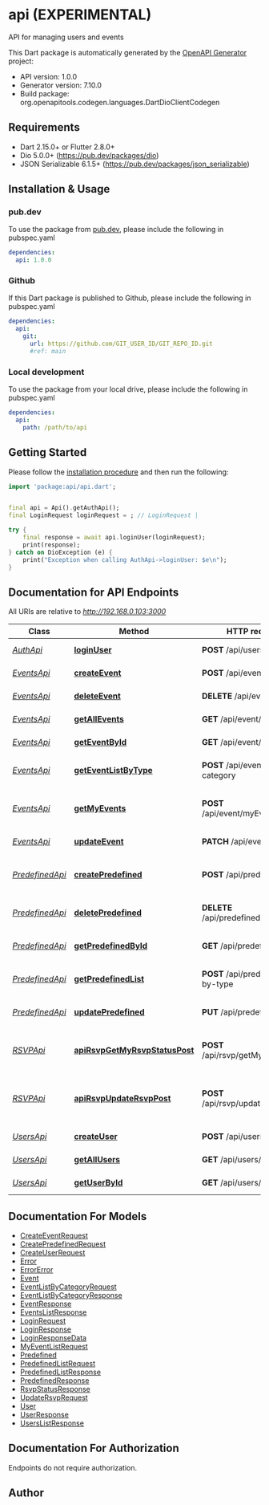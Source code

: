 # api (EXPERIMENTAL)
API for managing users and events

This Dart package is automatically generated by the [OpenAPI Generator](https://openapi-generator.tech) project:

- API version: 1.0.0
- Generator version: 7.10.0
- Build package: org.openapitools.codegen.languages.DartDioClientCodegen

## Requirements

* Dart 2.15.0+ or Flutter 2.8.0+
* Dio 5.0.0+ (https://pub.dev/packages/dio)
* JSON Serializable 6.1.5+ (https://pub.dev/packages/json_serializable)

## Installation & Usage

### pub.dev
To use the package from [pub.dev](https://pub.dev), please include the following in pubspec.yaml
```yaml
dependencies:
  api: 1.0.0
```

### Github
If this Dart package is published to Github, please include the following in pubspec.yaml
```yaml
dependencies:
  api:
    git:
      url: https://github.com/GIT_USER_ID/GIT_REPO_ID.git
      #ref: main
```

### Local development
To use the package from your local drive, please include the following in pubspec.yaml
```yaml
dependencies:
  api:
    path: /path/to/api
```

## Getting Started

Please follow the [installation procedure](#installation--usage) and then run the following:

```dart
import 'package:api/api.dart';


final api = Api().getAuthApi();
final LoginRequest loginRequest = ; // LoginRequest | 

try {
    final response = await api.loginUser(loginRequest);
    print(response);
} catch on DioException (e) {
    print("Exception when calling AuthApi->loginUser: $e\n");
}

```

## Documentation for API Endpoints

All URIs are relative to *http://192.168.0.103:3000*

Class | Method | HTTP request | Description
------------ | ------------- | ------------- | -------------
[*AuthApi*](doc/AuthApi.md) | [**loginUser**](doc/AuthApi.md#loginuser) | **POST** /api/users/login | Login a user
[*EventsApi*](doc/EventsApi.md) | [**createEvent**](doc/EventsApi.md#createevent) | **POST** /api/event/save | Create a new event
[*EventsApi*](doc/EventsApi.md) | [**deleteEvent**](doc/EventsApi.md#deleteevent) | **DELETE** /api/event/{id} | Delete event by ID
[*EventsApi*](doc/EventsApi.md) | [**getAllEvents**](doc/EventsApi.md#getallevents) | **GET** /api/event/list | Get all events
[*EventsApi*](doc/EventsApi.md) | [**getEventById**](doc/EventsApi.md#geteventbyid) | **GET** /api/event/{id} | Get event by ID
[*EventsApi*](doc/EventsApi.md) | [**getEventListByType**](doc/EventsApi.md#geteventlistbytype) | **POST** /api/event/list-by-category | Get list of event by category
[*EventsApi*](doc/EventsApi.md) | [**getMyEvents**](doc/EventsApi.md#getmyevents) | **POST** /api/event/myEvent/list | Get a list of events a user has RSVPed to
[*EventsApi*](doc/EventsApi.md) | [**updateEvent**](doc/EventsApi.md#updateevent) | **PATCH** /api/event/{id} | Update event by ID
[*PredefinedApi*](doc/PredefinedApi.md) | [**createPredefined**](doc/PredefinedApi.md#createpredefined) | **POST** /api/predefined/save | Create a new predefined entity
[*PredefinedApi*](doc/PredefinedApi.md) | [**deletePredefined**](doc/PredefinedApi.md#deletepredefined) | **DELETE** /api/predefined/{id} | Delete predefined entity by ID
[*PredefinedApi*](doc/PredefinedApi.md) | [**getPredefinedById**](doc/PredefinedApi.md#getpredefinedbyid) | **GET** /api/predefined/{id} | Get predefined entity by ID
[*PredefinedApi*](doc/PredefinedApi.md) | [**getPredefinedList**](doc/PredefinedApi.md#getpredefinedlist) | **POST** /api/predefined/list-by-type | Get list of predefined entities
[*PredefinedApi*](doc/PredefinedApi.md) | [**updatePredefined**](doc/PredefinedApi.md#updatepredefined) | **PUT** /api/predefined/{id} | Update predefined entity by ID
[*RSVPApi*](doc/RSVPApi.md) | [**apiRsvpGetMyRsvpStatusPost**](doc/RSVPApi.md#apirsvpgetmyrsvpstatuspost) | **POST** /api/rsvp/getMyRsvpStatus | Get RSVP status for a user and event
[*RSVPApi*](doc/RSVPApi.md) | [**apiRsvpUpdateRsvpPost**](doc/RSVPApi.md#apirsvpupdatersvppost) | **POST** /api/rsvp/updateRsvp | Update the RSVP status for a user and event
[*UsersApi*](doc/UsersApi.md) | [**createUser**](doc/UsersApi.md#createuser) | **POST** /api/users/save | Create a new user
[*UsersApi*](doc/UsersApi.md) | [**getAllUsers**](doc/UsersApi.md#getallusers) | **GET** /api/users/list | Get all users
[*UsersApi*](doc/UsersApi.md) | [**getUserById**](doc/UsersApi.md#getuserbyid) | **GET** /api/users/{id} | Get user by ID


## Documentation For Models

 - [CreateEventRequest](doc/CreateEventRequest.md)
 - [CreatePredefinedRequest](doc/CreatePredefinedRequest.md)
 - [CreateUserRequest](doc/CreateUserRequest.md)
 - [Error](doc/Error.md)
 - [ErrorError](doc/ErrorError.md)
 - [Event](doc/Event.md)
 - [EventListByCategoryRequest](doc/EventListByCategoryRequest.md)
 - [EventListByCategoryResponse](doc/EventListByCategoryResponse.md)
 - [EventResponse](doc/EventResponse.md)
 - [EventsListResponse](doc/EventsListResponse.md)
 - [LoginRequest](doc/LoginRequest.md)
 - [LoginResponse](doc/LoginResponse.md)
 - [LoginResponseData](doc/LoginResponseData.md)
 - [MyEventListRequest](doc/MyEventListRequest.md)
 - [Predefined](doc/Predefined.md)
 - [PredefinedListRequest](doc/PredefinedListRequest.md)
 - [PredefinedListResponse](doc/PredefinedListResponse.md)
 - [PredefinedResponse](doc/PredefinedResponse.md)
 - [RsvpStatusResponse](doc/RsvpStatusResponse.md)
 - [UpdateRsvpRequest](doc/UpdateRsvpRequest.md)
 - [User](doc/User.md)
 - [UserResponse](doc/UserResponse.md)
 - [UsersListResponse](doc/UsersListResponse.md)


## Documentation For Authorization

Endpoints do not require authorization.


## Author



